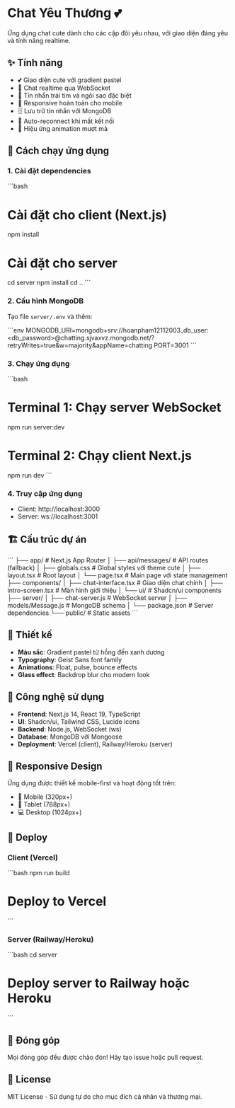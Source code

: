 # Chat Yêu Thương 💕

Ứng dụng chat cute dành cho các cặp đôi yêu nhau, với giao diện đáng yêu và tính năng realtime.

## ✨ Tính năng

- 💕 Giao diện cute với gradient pastel
- 💬 Chat realtime qua WebSocket
- 💖 Tin nhắn trái tim và ngôi sao đặc biệt
- 📱 Responsive hoàn toàn cho mobile
- 🗄️ Lưu trữ tin nhắn với MongoDB
- 🔄 Auto-reconnect khi mất kết nối
- 🎨 Hiệu ứng animation mượt mà

## 🚀 Cách chạy ứng dụng

### 1. Cài đặt dependencies

\`\`\`bash
# Cài đặt cho client (Next.js)
npm install

# Cài đặt cho server
cd server
npm install
cd ..
\`\`\`

### 2. Cấu hình MongoDB

Tạo file `server/.env` và thêm:

\`\`\`env
MONGODB_URI=mongodb+srv://hoanpham12112003_db_user:<db_password>@chatting.sjvaxvz.mongodb.net/?retryWrites=true&w=majority&appName=chatting
PORT=3001
\`\`\`

### 3. Chạy ứng dụng

\`\`\`bash
# Terminal 1: Chạy server WebSocket
npm run server:dev

# Terminal 2: Chạy client Next.js
npm run dev
\`\`\`

### 4. Truy cập ứng dụng

- Client: http://localhost:3000
- Server: ws://localhost:3001

## 🏗️ Cấu trúc dự án

\`\`\`
├── app/                    # Next.js App Router
│   ├── api/messages/       # API routes (fallback)
│   ├── globals.css         # Global styles với theme cute
│   ├── layout.tsx          # Root layout
│   └── page.tsx           # Main page với state management
├── components/
│   ├── chat-interface.tsx  # Giao diện chat chính
│   ├── intro-screen.tsx    # Màn hình giới thiệu
│   └── ui/                # Shadcn/ui components
├── server/
│   ├── chat-server.js     # WebSocket server
│   ├── models/Message.js  # MongoDB schema
│   └── package.json       # Server dependencies
└── public/                # Static assets
\`\`\`

## 🎨 Thiết kế

- **Màu sắc**: Gradient pastel từ hồng đến xanh dương
- **Typography**: Geist Sans font family
- **Animations**: Float, pulse, bounce effects
- **Glass effect**: Backdrop blur cho modern look

## 🔧 Công nghệ sử dụng

- **Frontend**: Next.js 14, React 19, TypeScript
- **UI**: Shadcn/ui, Tailwind CSS, Lucide icons
- **Backend**: Node.js, WebSocket (ws)
- **Database**: MongoDB với Mongoose
- **Deployment**: Vercel (client), Railway/Heroku (server)

## 📱 Responsive Design

Ứng dụng được thiết kế mobile-first và hoạt động tốt trên:
- 📱 Mobile (320px+)
- 📱 Tablet (768px+)
- 💻 Desktop (1024px+)

## 🚀 Deploy

### Client (Vercel)
\`\`\`bash
npm run build
# Deploy to Vercel
\`\`\`

### Server (Railway/Heroku)
\`\`\`bash
cd server
# Deploy server to Railway hoặc Heroku
\`\`\`

## 🤝 Đóng góp

Mọi đóng góp đều được chào đón! Hãy tạo issue hoặc pull request.

## 📄 License

MIT License - Sử dụng tự do cho mục đích cá nhân và thương mại.
